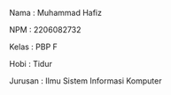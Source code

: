 Nama    : Muhammad Hafiz

NPM     : 2206082732

Kelas   : PBP F

Hobi    : Tidur

Jurusan : Ilmu Sistem Informasi Komputer